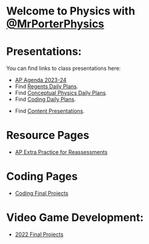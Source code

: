 # Welcome to Physics with [@MrPorterPhysics](https://twitter.com/MrPorterPhysics)

# Presentations:

You can find links to class presentations here:
  - [AP Agenda 2023-24](/Daily%20Plan/20232024/Daily%20Slides/APAgendas202324.html)
  - Find [Regents Daily Plans](/Daily%20Plan/20232024/Daily%20Slides/RPAgendas202324.html).
  - Find [Conceptual Physics Daily Plans](/Daily%20Plan/20232024/Daily%20Slides/CPAgendas202324.html).
  - Find [Coding Daily Plans](/Daily%20Plan/20232024/Daily%20Slides/CodingAgendas202324.html).
  <!-- - Find [Video Game Design Daily Plans](). -->
  - Find [Content Presentations](presindex).


# Resource Pages
  - [AP Extra Practice for Reassessments](/AP%20Resource%20Pages/apSBGPractice)

# Coding Pages
  - [Coding Final Projects](Coding\codingLanding)

# Video Game Development:
  - [2022 Final Projects](Coding\VGD2022)
